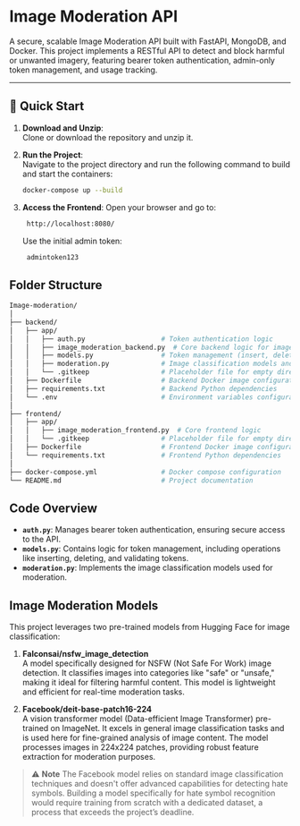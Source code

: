 # Image Moderation API

A secure, scalable Image Moderation API built with FastAPI, MongoDB, and Docker. This project implements a RESTful API to detect and block harmful or unwanted imagery, featuring bearer token authentication, admin-only token management, and usage tracking.

---

## 🚀 Quick Start

1. **Download and Unzip**:  
   Clone or download the repository and unzip it.

2. **Run the Project**:  
   Navigate to the project directory and run the following command to build and start the containers:  
   ```bash
   docker-compose up --build

3. **Access the Frontend**:
    Open your browser and go to:
   ```bash
    http://localhost:8080/
   ```
    Use the initial admin token:
   ```bash
    admintoken123
   ```

## Folder Structure
```bash
Image-moderation/
│
├── backend/
│   ├── app/
│   │   ├── auth.py                   # Token authentication logic
│   │   ├── image_moderation_backend.py  # Core backend logic for image moderation
│   │   ├── models.py                 # Token management (insert, delete, validate)
│   │   ├── moderation.py             # Image classification models and logic
│   │   └── .gitkeep                  # Placeholder file for empty directories
│   ├── Dockerfile                    # Backend Docker image configuration
│   ├── requirements.txt              # Backend Python dependencies
│   └── .env                          # Environment variables configuration
│
├── frontend/
│   ├── app/
│   │   ├── image_moderation_frontend.py  # Core frontend logic
│   │   └── .gitkeep                  # Placeholder file for empty directories
│   ├── Dockerfile                    # Frontend Docker image configuration
│   └── requirements.txt              # Frontend Python dependencies
│
├── docker-compose.yml                # Docker compose configuration
└── README.md                         # Project documentation
```

## Code Overview

- **`auth.py`**: Manages bearer token authentication, ensuring secure access to the API.  
- **`models.py`**: Contains logic for token management, including operations like inserting, deleting, and validating tokens.  
- **`moderation.py`**: Implements the image classification models used for moderation.

## Image Moderation Models

This project leverages two pre-trained models from Hugging Face for image classification:

1. **Falconsai/nsfw_image_detection**  
A model specifically designed for NSFW (Not Safe For Work) image detection. It classifies images into categories like "safe" or "unsafe," making it ideal for filtering harmful content. This model is lightweight and efficient for real-time moderation tasks.

2. **Facebook/deit-base-patch16-224**  
A vision transformer model (Data-efficient Image Transformer) pre-trained on ImageNet. It excels in general image classification tasks and is used here for fine-grained analysis of image content. The model processes images in 224x224 patches, providing robust feature extraction for moderation purposes.

> ⚠️ **Note**
> The Facebook model relies on standard image classification techniques and doesn't offer advanced capabilities for detecting hate symbols. Building a model specifically for hate symbol recognition would require training from scratch with a dedicated dataset, a process that exceeds the project’s deadline.
